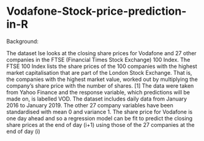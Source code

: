 # Vodafone-Stock-price-prediction-in-R

Background:

The dataset lse looks at the closing share prices for Vodafone and 27 other companies in the FTSE (Financial
Times Stock Exchange) 100 Index. The FTSE 100 Index lists the share prices of the 100 companies with the
highest market capitalisation that are part of the London Stock Exchange. That is, the companies with the
highest market value, worked out by multiplying the company’s share price with the number of shares. [1]
The data were taken from Yahoo Finance and the response variable, which predictions will be made on, is
labelled VOD. The dataset includes daily data from January 2016 to January 2019. The other 27 company
variables have been standardised with mean 0 and variance 1. The share price for Vodafone is one day ahead
and so a regression model can be fit to predict the closing share prices at the end of day (i+1) using those of
the 27 companies at the end of day (i)
